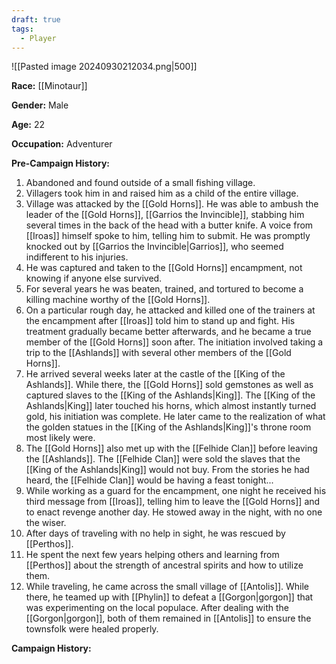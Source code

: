 ```yaml
---
draft: true
tags:
  - Player
---
```

![[Pasted image 20240930212034.png|500]]

**Race:** [[Minotaur]]

**Gender:** Male

**Age:** 22

**Occupation:** Adventurer

**Pre-Campaign History:** 

1. Abandoned and found outside of a small fishing village.
2. Villagers took him in and raised him as a child of the entire village.
3. Village was attacked by the [[Gold Horns]]. He was able to ambush the leader of the [[Gold Horns]], [[Garrios the Invincible]], stabbing him several times in the back of the head with a butter knife. A voice from [[Iroas]] himself spoke to him, telling him to submit. He was promptly knocked out by [[Garrios the Invincible|Garrios]], who seemed indifferent to his injuries.  
4. He was captured and taken to the [[Gold Horns]] encampment, not knowing if anyone else survived.
5. For several years he was beaten, trained, and tortured to become a killing machine worthy of the [[Gold Horns]].
6. On a particular rough day, he attacked and killed one of the trainers at the encampment after [[Iroas]] told him to stand up and fight. His treatment gradually became better afterwards, and he became a true member of the [[Gold Horns]] soon after. The initiation involved taking a trip to the [[Ashlands]] with several other members of the [[Gold Horns]]. 
7. He arrived several weeks later at the castle of the [[King of the Ashlands]]. While there, the [[Gold Horns]] sold gemstones as well as captured slaves to the [[King of the Ashlands|King]]. The [[King of the Ashlands|King]] later touched his horns, which almost instantly turned gold, his initiation was complete. He later came to the realization of what the golden statues in the [[King of the Ashlands|King]]'s throne room most likely were. 
8. The [[Gold Horns]] also met up with the [[Felhide Clan]] before leaving the [[Ashlands]]. The [[Felhide Clan]] were sold the slaves that the [[King of the Ashlands|King]] would not buy. From the stories he had heard, the [[Felhide Clan]] would be having a feast tonight...
9. While working as a guard for the encampment, one night he received his third message from [[Iroas]], telling him to leave the [[Gold Horns]] and to enact revenge another day. He stowed away in the night, with no one the wiser. 
10. After days of traveling with no help in sight, he was rescued by [[Perthos]]. 
11. He spent the next few years helping others and learning from [[Perthos]] about the strength of ancestral spirits and how to utilize them. 
12. While traveling, he came across the small village of [[Antolis]]. While there, he teamed up with [[Phylin]] to defeat a [[Gorgon|gorgon]] that was experimenting on the local populace. After dealing with the [[Gorgon|gorgon]], both of them remained in [[Antolis]] to ensure the townsfolk were healed properly. 

**Campaign History:** 
